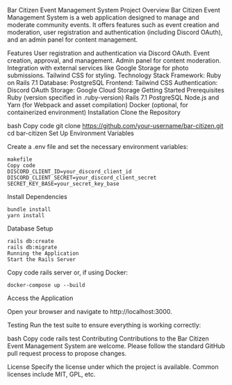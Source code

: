 Bar Citizen Event Management System
Project Overview
Bar Citizen Event Management System is a web application designed to manage and moderate community events. It offers features such as event creation and moderation, user registration and authentication (including Discord OAuth), and an admin panel for content management.

Features
User registration and authentication via Discord OAuth.
Event creation, approval, and management.
Admin panel for content moderation.
Integration with external services like Google Storage for photo submissions.
Tailwind CSS for styling.
Technology Stack
Framework: Ruby on Rails 7.1
Database: PostgreSQL
Frontend: Tailwind CSS
Authentication: Discord OAuth
Storage: Google Cloud Storage
Getting Started
Prerequisites
Ruby (version specified in .ruby-version)
Rails 7.1
PostgreSQL
Node.js and Yarn (for Webpack and asset compilation)
Docker (optional, for containerized environment)
Installation
Clone the Repository

bash
Copy code
git clone https://github.com/your-username/bar-citizen.git
cd bar-citizen
Set Up Environment Variables

Create a .env file and set the necessary environment variables:
```
makefile
Copy code
DISCORD_CLIENT_ID=your_discord_client_id
DISCORD_CLIENT_SECRET=your_discord_client_secret
SECRET_KEY_BASE=your_secret_key_base
```

Install Dependencies
```
bundle install
yarn install
```

Database Setup

```
rails db:create
rails db:migrate
Running the Application
Start the Rails Server
```

Copy code
rails server
or, if using Docker:

```
docker-compose up --build
```

Access the Application

Open your browser and navigate to http://localhost:3000.

Testing
Run the test suite to ensure everything is working correctly:

bash
Copy code
rails test
Contributing
Contributions to the Bar Citizen Event Management System are welcome. Please follow the standard GitHub pull request process to propose changes.

License
Specify the license under which the project is available. Common licenses include MIT, GPL, etc.
